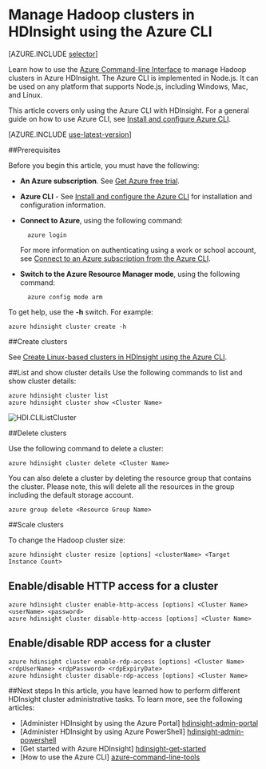 <properties
	pageTitle="Manage Hadoop clusters using Azure CLI | Microsoft Azure"
	description="How to use the Azure CLI to manage Hadoop clusters in HDIsight"
	services="hdinsight"
	editor="cgronlun"
	manager="paulettm"
	authors="mumian"
	tags="azure-portal"
	documentationCenter=""/>

<tags
	ms.service="hdinsight"
	ms.date="05/24/2016"
	wacn.date=""/>

# Manage Hadoop clusters in HDInsight using the Azure CLI

[AZURE.INCLUDE [selector](../includes/hdinsight-portal-management-selector.md)]

Learn how to use the [Azure Command-line Interface](/documentation/articles/xplat-cli-install/) to manage Hadoop clusters in Azure HDInsight. The Azure CLI is implemented in Node.js. It can be used on any platform that supports Node.js, including Windows, Mac, and Linux.

This article covers only using the Azure CLI with HDInsight. For a general guide on how to use Azure CLI, see [Install and configure Azure CLI][azure-command-line-tools].

[AZURE.INCLUDE [use-latest-version](../includes/hdinsight-use-latest-cli.md)]

##Prerequisites

Before you begin this article, you must have the following:

- **An Azure subscription**. See [Get Azure free trial](/pricing/1rmb-trial/).
- **Azure CLI** - See [Install and configure the Azure CLI](/documentation/articles/xplat-cli-install/) for installation and configuration information.
- **Connect to Azure**, using the following command:

		azure login

	For more information on authenticating using a work or school account, see [Connect to an Azure subscription from the Azure CLI](/documentation/articles/xplat-cli-connect/).
	
- **Switch to the Azure Resource Manager mode**, using the following command:

		azure config mode arm

To get help, use the **-h** switch.  For example:

	azure hdinsight cluster create -h
	
##Create clusters

See [Create Linux-based clusters in HDInsight using the Azure CLI](/documentation/articles/hdinsight-hadoop-create-linux-clusters-azure-cli/).

##List and show cluster details
Use the following commands to list and show cluster details:

	azure hdinsight cluster list
	azure hdinsight cluster show <Cluster Name>

![HDI.CLIListCluster][image-cli-clusterlisting]


##Delete clusters

Use the following command to delete a cluster:

	azure hdinsight cluster delete <Cluster Name>

You can also delete a cluster by deleting the resource group that contains the cluster. Please note, this will delete all the resources in the group including the default storage account.

	azure group delete <Resource Group Name>

##Scale clusters

To change the Hadoop cluster size:

	azure hdinsight cluster resize [options] <clusterName> <Target Instance Count>


## Enable/disable HTTP access for a cluster

	azure hdinsight cluster enable-http-access [options] <Cluster Name> <userName> <password>
	azure hdinsight cluster disable-http-access [options] <Cluster Name>

## Enable/disable RDP access for a cluster

  	azure hdinsight cluster enable-rdp-access [options] <Cluster Name> <rdpUserName> <rdpPassword> <rdpExpiryDate>
  	azure hdinsight cluster disable-rdp-access [options] <Cluster Name>


##Next steps
In this article, you have learned how to perform different HDInsight cluster administrative tasks. To learn more, see the following articles:

* [Administer HDInsight by using the Azure Portal] [hdinsight-admin-portal]
* [Administer HDInsight by using Azure PowerShell] [hdinsight-admin-powershell]
* [Get started with Azure HDInsight] [hdinsight-get-started]
* [How to use the Azure CLI] [azure-command-line-tools]


[azure-command-line-tools]: /documentation/articles/xplat-cli-install/
[azure-create-storageaccount]: /documentation/articles/storage-create-storage-account/
[azure-purchase-options]: /pricing/overview/
[azure-member-offers]: /pricing/member-offers/
[azure-free-trial]: /pricing/1rmb-trial/


[hdinsight-admin-portal]: /documentation/articles/hdinsight-administer-use-management-portal/
[hdinsight-admin-powershell]: /documentation/articles/hdinsight-administer-use-powershell/
[hdinsight-get-started]: /documentation/articles/hdinsight-hadoop-linux-tutorial-get-started/

[image-cli-account-download-import]: ./media/hdinsight-administer-use-command-line/HDI.CLIAccountDownloadImport.png
[image-cli-clustercreation]: ./media/hdinsight-administer-use-command-line/HDI.CLIClusterCreation.png
[image-cli-clustercreation-config]: ./media/hdinsight-administer-use-command-line/HDI.CLIClusterCreationConfig.png
[image-cli-clusterlisting]: ./media/hdinsight-administer-use-command-line/HDI.CLIListClusters.png "List and show clusters"

